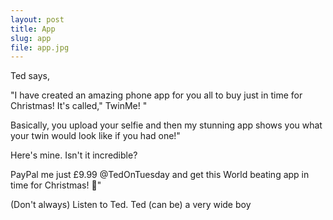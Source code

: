 ```yaml
---
layout: post
title: App
slug: app
file: app.jpg
---
```


Ted says, 

"I have created an amazing phone app for you all to buy just in time for Christmas! It's called," TwinMe! " 

Basically, you upload your selfie and then my stunning app shows you what your twin would look like if you had one!"

Here's mine. Isn't it incredible?

PayPal me just £9.99 @TedOnTuesday and get this World beating app in time for Christmas! 🎅"

(Don't always) Listen to Ted.
Ted (can be) a very wide boy